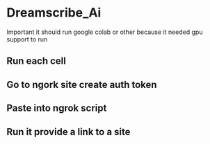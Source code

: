 # Dreamscribe_Ai

Important it should run google colab or other because it needed gpu support to run

## Run each cell
## Go to ngork site create auth token
## Paste into ngrok script 
## Run it provide a link to a site
